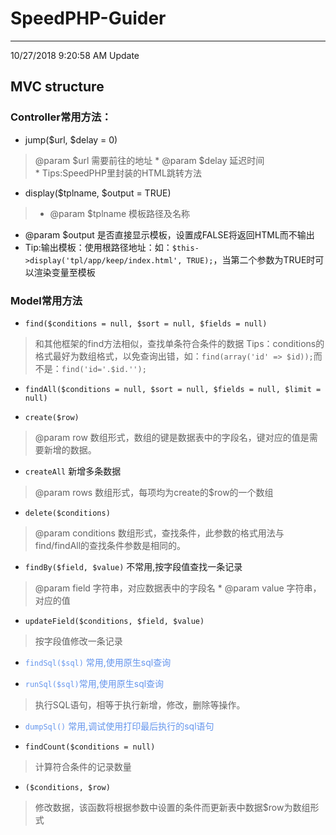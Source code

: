 # SpeedPHP-Guider #

----------

10/27/2018 9:20:58 AM Update

## MVC structure
### Controller常用方法：
* jump($url, $delay = 0)
>@param $url  需要前往的地址
     * @param $delay   延迟时间<br />
     * Tips:SpeedPHP里封装的HTML跳转方法

* display($tplname, $output = TRUE)
>* @param $tplname   模板路径及名称
* @param $output   是否直接显示模板，设置成FALSE将返回HTML而不输出
* Tip:输出模板：使用根路径地址：如：`$this->display('tpl/app/keep/index.html', TRUE);`，当第二个参数为TRUE时可以渲染变量至模板

### Model常用方法
* `find($conditions = null, $sort = null, $fields = null)`
> 和其他框架的find方法相似，查找单条符合条件的数据
> Tips：conditions的格式最好为数组格式，以免查询出错，如：`find(array('id' => $id));`而不是：`find('id='.$id.'');`

* `findAll($conditions = null, $sort = null, $fields = null, $limit = null)`

* `create($row)`
> @param row 数组形式，数组的键是数据表中的字段名，键对应的值是需要新增的数据。

* `createAll` 新增多条数据
> @param rows 数组形式，每项均为create的$row的一个数组

* `delete($conditions)` 
> @param conditions 数组形式，查找条件，此参数的格式用法与find/findAll的查找条件参数是相同的。

* `findBy($field, $value)` 不常用,按字段值查找一条记录
> @param field 字符串，对应数据表中的字段名
	 * @param value 字符串，对应的值

* `updateField($conditions, $field, $value)`
> 按字段值修改一条记录

* <font color=#6495ED> `findSql($sql)` 常用,使用原生sql查询</font>

* <font color=#6495ED>`runSql($sql)`常用,使用原生sql查询</font>
> 执行SQL语句，相等于执行新增，修改，删除等操作。

* <font color=#6495ED>`dumpSql()` 常用,调试使用打印最后执行的sql语句</font>

* `findCount($conditions = null)`
> 计算符合条件的记录数量

* `($conditions, $row)`
> 修改数据，该函数将根据参数中设置的条件而更新表中数据$row为数组形式

